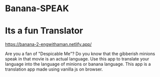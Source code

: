 # Banana-SPEAK
# Its a fun Translator 
https://banana-2-engwithaman.netlify.app/

Are you a fan of "Despicable Me"? Do you know that the gibberish minions speak in that movie is an actual language. Use this app to translate your language into the language of minions or banana language. This app is a translation app made using vanilla js on browser.
